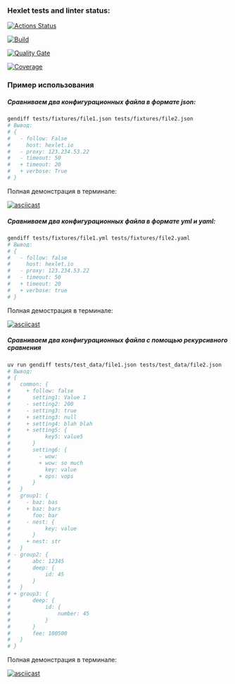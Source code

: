 ### Hexlet tests and linter status:

[![Actions Status](https://github.com/IvanFoksha/python-project-50/actions/workflows/hexlet-check.yml/badge.svg)](https://github.com/IvanFoksha/python-project-50/actions)

[![Build](https://github.com/IvanFoksha/python-project-50/actions/workflows/python.yml/badge.svg)](https://github.com/IvanFoksha/python-project-50/actions/workflows/python.yml)

[![Quality Gate](https://sonarcloud.io/api/project_badges/measure?project=IvanFoksha_python-project-50&metric=alert_status)](https://sonarcloud.io/dashboard?id=IvanFoksha_python-project-50)

[![Coverage](https://sonarcloud.io/api/project_badges/measure?project=IvanFoksha_python-project-50&metric=coverage)](https://sonarcloud.io/dashboard?id=IvanFoksha_python-project-50)

### Пример использования

##### Сравниваем два конфигурационных файла в формате json:

```bash
gendiff tests/fixtures/file1.json tests/fixtures/file2.json
# Вывод:
# {
#   - follow: False
#     host: hexlet.io
#   - proxy: 123.234.53.22
#   - timeout: 50
#   + timeout: 20
#   + verbose: True
# }
```

Полная демонстрация в терминале:

[![asciicast](https://asciinema.org/a/LEhB5qnHrrsjQmYQ0qIM8E2p4.svg)](https://asciinema.org/a/LEhB5qnHrrsjQmYQ0qIM8E2p4)

##### Сравниваем два конфигурационных файла в формате yml и yaml:

```bash
gendiff tests/fixtures/file1.yml tests/fixtures/file2.yaml
# Вывод:
# {
#   - follow: false
#     host: hexlet.io
#   - proxy: 123.234.53.22
#   - timeout: 50
#   + timeout: 20
#   + verbose: true
# }
```

Полная демострация в терминале:

[![asciicast](https://asciinema.org/a/tXqvjbQbSmj2uEdttTR4Lbhpb.svg)](https://asciinema.org/a/tXqvjbQbSmj2uEdttTR4Lbhpb)

##### Сравниваем два конфигурационных файла с помощью рекурсивного сравнения

```bash
uv run gendiff tests/test_data/file1.json tests/test_data/file2.json
# Вывод:
# {
#   common: {
#     + follow: false
#       setting1: Value 1
#     - setting2: 200
#     - setting3: true
#     + setting3: null
#     + setting4: blah blah
#     + setting5: {
#           key5: value5
#       }
#       setting6: {
#         - wow:
#         + wow: so much
#           key: value
#         + ops: vops
#       }
#   }
#   group1: {
#     - baz: bas
#     + baz: bars
#       foo: bar
#     - nest: {
#           key: value
#       }
#     + nest: str
#   }
# - group2: {
#       abc: 12345
#       deep: {
#           id: 45
#       }
#   }
# + group3: {
#       deep: {
#           id: {
#               number: 45
#           }
#       }
#       fee: 100500
#   }
# }
```

Полная демонстрация в терминале:

[![asciicast](https://asciinema.org/a/b3dVFWyOo6SMffXrjAPc61B7T.svg)](https://asciinema.org/a/b3dVFWyOo6SMffXrjAPc61B7T)

